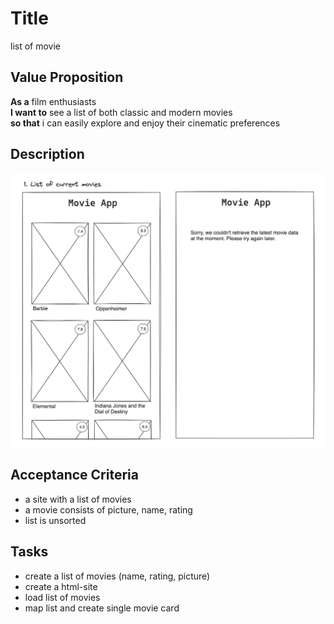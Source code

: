 # Title

list of movie

## Value Proposition

**As a** film enthusiasts <br>
**I want to** see a list of both classic and modern movies<br>
**so that** i can easily explore and enjoy their cinematic preferences <br>

## Description

![wireframe](./assets/scribble-movie-list.png)

## Acceptance Criteria

- a site with a list of movies
- a movie consists of picture, name, rating
- list is unsorted

## Tasks

- create a list of movies (name, rating, picture)
- create a html-site
- load list of movies
- map list and create single movie card
